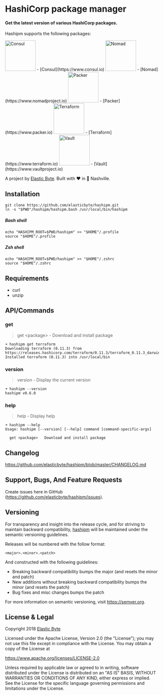 # HashiCorp package manager

#### Get the latest version of various HashiCorp packages.

Hashipm supports the following packages:

<img src="https://s3.amazonaws.com/hashicorp-marketing-web-assets/brand/Consul_VerticalLogo_FullColor.r1x9c1CS6x.svg" width="100px" alt="Consul" />
- [Consul](https://www.consul.io)

<img src="https://s3.amazonaws.com/hashicorp-marketing-web-assets/brand/Nomad_VerticalLogo_FullColor.r1x_p8YHag.svg" width="100px" alt="Nomad" />
- [Nomad](https://www.nomadproject.io)

<img src="https://s3.amazonaws.com/hashicorp-marketing-web-assets/brand/Packer_VerticalLogo_FullColor.svg" width="100px" alt="Packer" />
- [Packer](https://www.packer.io)

<img src="https://s3.amazonaws.com/hashicorp-marketing-web-assets/brand/Terraform_VerticalLogo_FullColor.B1rgyCrag.svg" width="100px" alt="Terraform" />
- [Terraform](https://www.terraform.io)

<img src="https://s3.amazonaws.com/hashicorp-marketing-web-assets/brand/Vault_VerticalLogo_FullColor.B1xPC0pSax.svg" width="100px" alt="Vault" />
- [Vault](https://www.vaultproject.io)

A project by [Elastic Byte](https://elasticbyte.net). Built with :heart: in :guitar: Nashville.

## Installation

```
git clone https://github.com/elasticbyte/hashipm.git
ln -s "$PWD"/hashipm/hashipm.bash /usr/local/bin/hashipm
```

##### Bash shell

```
echo "HASHIPM_ROOT=$PWD/hashipm" >> "$HOME"/.profile
source "$HOME"/.profile
```

##### Zsh shell

```
echo "HASHIPM_ROOT=$PWD/hashipm" >> "$HOME"/.zshrc
source "$HOME"/.zshrc
```

## Requirements

- curl
- unzip

## API/Commands

### get

> get \<package\> - Download and install package
 
```
➜ hashipm get terraform
Downloading terraform (0.11.3) from https://releases.hashicorp.com/terraform/0.11.3/terraform_0.11.3_darwin_amd64.zip...
Installed terraform (0.11.3) into /usr/local/bin
```

### version

> version - Display the current version

```
➜ hashipm --version
hashipm v0.6.0

```

### help

> help - Display help

```
➜ hashipm --help
Usage: hashipm [--version] [--help] command [command-specific-args]

  get <package>   Download and install package
```

## Changelog

https://github.com/elasticbyte/hashipm/blob/master/CHANGELOG.md

## Support, Bugs, And Feature Requests

Create issues here in GitHub (https://github.com/elasticbyte/hashipm/issues).

## Versioning

For transparency and insight into the release cycle, and for striving to maintain backward compatibility, [hashipm](https://github.com/elasticbyte/hashipm) will be maintained under the semantic versioning guidelines.

Releases will be numbered with the follow format:

`<major>.<minor>.<patch>`

And constructed with the following guidelines:

+ Breaking backward compatibility bumps the major (and resets the minor and patch)
+ New additions without breaking backward compatibility bumps the minor (and resets the patch)
+ Bug fixes and misc changes bumps the patch

For more information on semantic versioning, visit https://semver.org.

## License & Legal

Copyright 2018 [Elastic Byte](https://elasticbyte.net)

Licensed under the Apache License, Version 2.0 (the "License");
you may not use this file except in compliance with the License.
You may obtain a copy of the License at

https://www.apache.org/licenses/LICENSE-2.0

Unless required by applicable law or agreed to in writing, software
distributed under the License is distributed on an "AS IS" BASIS,
WITHOUT WARRANTIES OR CONDITIONS OF ANY KIND, either express or implied.
See the License for the specific language governing permissions and
limitations under the License.
